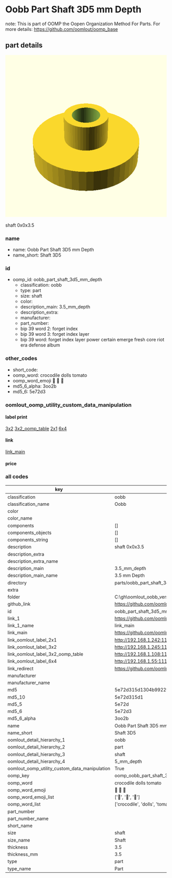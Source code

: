 # Oobb Part Shaft 3D5 mm Depth  

note: This is part of OOMP the Oopen Organization Method For Parts. For more details: https://github.com/oomlout/oomp_base

##  part details
  

[![](3dpr.png)](3dpr.png)

shaft 0x0x3.5



### name
* name: Oobb Part Shaft 3D5 mm Depth
* name_short: Shaft 3D5 
### id
* oomp_id: oobb_part_shaft_3d5_mm_depth
  * classification: oobb
  * type: part
  * size: shaft
  * color: 
  * description_main: 3.5_mm_depth
  * description_extra: 
  * manufacturer: 
  * part_number: 
  * bip 39 word 2: forget index
  * bip 39 word 3: forget index layer
  * bip 39 word: forget index layer power certain emerge fresh core riot era defense album

### other_codes
* short_code: 
* oomp_word: crocodile dolls tomato
* oomp_word_emoji :crocodile: :dolls: :tomato:
* md5_6_alpha: 3oo2b
* md5_6: 5e72d3






### oomlout_oomp_utility_custom_data_manipulation
#### label print
[3x2](http://192.168.1.245:1112/?label=oomp%203oo2b)
[3x2_oomp_table](http://192.168.1.108:1112/?label=oomp%203oo2b)
[2x1](http://192.168.1.242:1112/?label=oomp%203oo2b)
[6x4](http://192.168.1.55:1112/?label=oomp%203oo2b)    

#### link

[link_main](https://github.com/oomlout/oomlout_oobb_version_4_generated_parts/tree/main/navigation_oomp/oobb/part/shaft/3.5_mm_depth/part)                              

#### price







### all codes 
| key | value |  
| --- | --- |  
| classification | oobb |  
| classification_name | Oobb |  
| color |  |  
| color_name |  |  
| components | [] |  
| components_objects | [] |  
| components_string | [] |  
| description | shaft 0x0x3.5 |  
| description_extra |  |  
| description_extra_name |  |  
| description_main | 3.5_mm_depth |  
| description_main_name | 3.5 mm Depth |  
| directory | parts/oobb_part_shaft_3d5_mm_depth |  
| extra |  |  
| folder | C:\gh\oomlout_oobb_version_4_generated_parts\parts\oobb_part_shaft_3d5_mm_depth |  
| github_link | https://github.com/oomlout/oomlout_oomp_part_src/tree/main/parts/oobb_part_shaft_3d5_mm_depth |  
| id | oobb_part_shaft_3d5_mm_depth |  
| link_1 | https://github.com/oomlout/oomlout_oobb_version_4_generated_parts/tree/main/navigation_oomp/oobb/part/shaft/3.5_mm_depth/part |  
| link_1_name | link_main |  
| link_main | https://github.com/oomlout/oomlout_oobb_version_4_generated_parts/tree/main/navigation_oomp/oobb/part/shaft/3.5_mm_depth/part |  
| link_oomlout_label_2x1 | http://192.168.1.242:1112/?label=oomp%203oo2b |  
| link_oomlout_label_3x2 | http://192.168.1.245:1112/?label=oomp%203oo2b |  
| link_oomlout_label_3x2_oomp_table | http://192.168.1.108:1112/?label=oomp%203oo2b |  
| link_oomlout_label_6x4 | http://192.168.1.55:1112/?label=oomp%203oo2b |  
| link_redirect | https://github.com/oomlout/oomlout_oobb_version_4_generated_parts/tree/main/parts/oobb_shaft_3d5 |  
| manufacturer |  |  
| manufacturer_name |  |  
| md5 | 5e72d315d1304b992292da94fc9cb2da |  
| md5_10 | 5e72d315d1 |  
| md5_5 | 5e72d |  
| md5_6 | 5e72d3 |  
| md5_6_alpha | 3oo2b |  
| name | Oobb Part Shaft 3D5 mm Depth |  
| name_short | Shaft 3D5  |  
| oomlout_detail_hierarchy_1 | oobb |  
| oomlout_detail_hierarchy_2 | part |  
| oomlout_detail_hierarchy_3 | shaft |  
| oomlout_detail_hierarchy_4 | 5_mm_depth |  
| oomlout_oomp_utility_custom_data_manipulation | True |  
| oomp_key | oomp_oobb_part_shaft_3d5_mm_depth |  
| oomp_word | crocodile dolls tomato |  
| oomp_word_emoji | :crocodile: :dolls: :tomato: |  
| oomp_word_emoji_list | [':crocodile:', ':dolls:', ':tomato:'] |  
| oomp_word_list | ['crocodile', 'dolls', 'tomato'] |  
| part_number |  |  
| part_number_name |  |  
| short_name |  |  
| size | shaft |  
| size_name | Shaft |  
| thickness | 3.5 |  
| thickness_mm | 3.5 |  
| type | part |  
| type_name | Part |  
